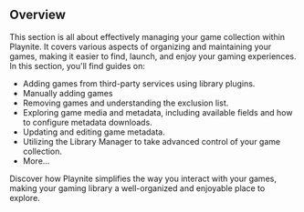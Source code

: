 Overview
---------------------

This section is all about effectively managing your game collection within Playnite. It covers various aspects of organizing and maintaining your games, making it easier to find, launch, and enjoy your gaming experiences. In this section, you'll find guides on:

- Adding games from third-party services using library plugins.
- Manually adding games
- Removing games and understanding the exclusion list.
- Exploring game media and metadata, including available fields and how to configure metadata downloads.
- Updating and editing game metadata.
- Utilizing the Library Manager to take advanced control of your game collection.
- More…

Discover how Playnite simplifies the way you interact with your games, making your gaming library a well-organized and enjoyable place to explore.
